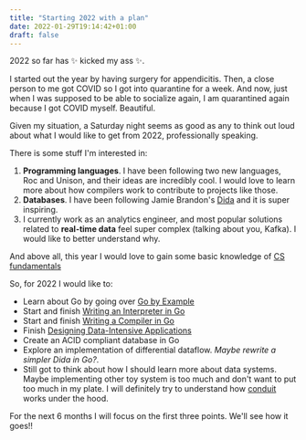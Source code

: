```yaml
---
title: "Starting 2022 with a plan"
date: 2022-01-29T19:14:42+01:00
draft: false
---
```


2022 so far has ✨ kicked my ass ✨.

I started out the year by having surgery for appendicitis. Then, a close person to me got COVID so I got into quarantine for a week. And now, just when I was supposed to be able to socialize again, I am quarantined again because I got COVID myself. Beautiful.

Given my situation, a Saturday night seems as good as any to think out loud about what I would like to get from 2022, professionally speaking.

There is some stuff I'm interested in:
1. **Programming languages**. I have been following two new languages, Roc and Unison, and their ideas are incredibly cool. I would love to learn more about how compilers work to contribute to projects like those. 
2. **Databases**. I have been following Jamie Brandon's [Dida](https://github.com/jamii/dida) and it is super inspiring.
3. I currently work as an analytics engineer, and most popular solutions related to **real-time data** feel super complex (talking about you, Kafka). I would like to better understand why.

And above all, this year I would love to gain some basic knowledge of [CS fundamentals](https://teachyourselfcs.com/)

So, for 2022 I would like to:
- Learn about Go by going over [Go by Example](https://gobyexample.com/)
- Start and finish [Writing an Interpreter in Go](https://interpreterbook.com/)
- Start and finish [Writing a Compiler in Go](https://compilerbook.com/)
- Finish [Designing Data-Intensive Applications](https://dataintensive.net/)
- Create an ACID compliant database in Go
- Explore an implementation of differential dataflow. _Maybe rewrite a simpler Dida in Go?_.
- Still got to think about how I should learn more about data systems. Maybe implementing other toy system is too much and don't want to put too much in my plate. I will definitely try to understand how [conduit](https://github.com/ConduitIO/conduit) works under the hood.

For the next 6 months I will focus on the first three points.
We'll see how it goes!!
